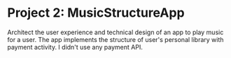 # Project 2: MusicStructureApp
Architect the user experience and technical design of an app to play music for a user.
The app implements the structure of user's personal library with payment activity. I didn't use any payment API.
